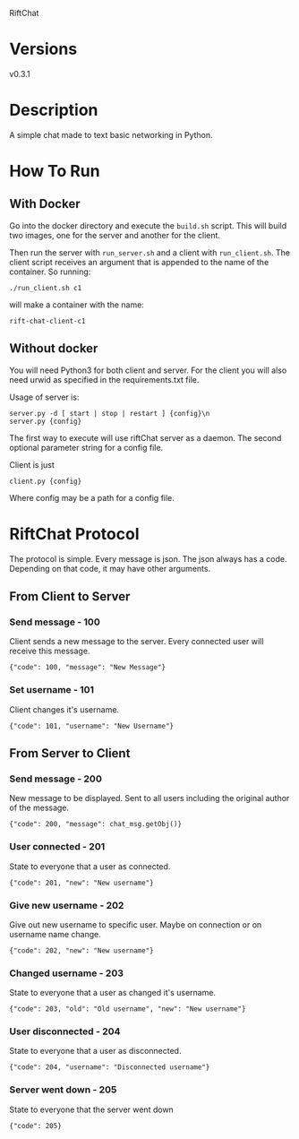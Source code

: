 RiftChat

# Versions

v0.3.1

# Description

A simple chat made to text basic networking in Python.

# How To Run

## With Docker

Go into the docker directory and execute the `build.sh` script. This will build
two images, one for the server and another for the client.

Then run the server with `run_server.sh` and a client with `run_client.sh`. The
client script receives an argument that is appended to the name of the
container. So running:

    ./run_client.sh c1

will make a container with the name:

    rift-chat-client-c1

## Without docker

You will need Python3 for both client and server. For the client you will also
need urwid as specified in the requirements.txt file.

Usage of server is:

    server.py -d [ start | stop | restart ] {config}\n
    server.py {config}

The first way to execute will use riftChat server as a daemon. The second
optional parameter string for a config file.

Client is just

    client.py {config}

Where config may be a path for a config file.

# RiftChat Protocol

The protocol is simple. Every message is json. The json always has a code.
Depending on that code, it may have other arguments.

## From Client to Server

### Send message - 100

Client sends a new message to the server. Every connected user will receive
this message.

    {"code": 100, "message": "New Message"}

### Set username - 101

Client changes it's username.

    {"code": 101, "username": "New Username"}

## From Server to Client

### Send message - 200

New message to be displayed. Sent to all users including the original author of
the message.

    {"code": 200, "message": chat_msg.getObj()}

### User connected - 201

State to everyone that a user as connected.

    {"code": 201, "new": "New username"}

### Give new username - 202

Give out new username to specific user. Maybe on connection or on username name
change.

    {"code": 202, "new": "New username"}

### Changed username - 203

State to everyone that a user as changed it's username.

    {"code": 203, "old": "Old username", "new": "New username"}

### User disconnected - 204

State to everyone that a user as disconnected.

    {"code": 204, "username": "Disconnected username"}

### Server went down - 205

State to everyone that the server went down

    {"code": 205}
